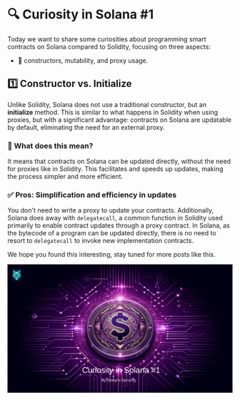 # 🔍 Curiosity in Solana #1

Today we want to share some curiosities about programming smart contracts on Solana compared to Solidity, focusing on three aspects:

- 🎯 constructors, mutability, and proxy usage.

## 1️⃣ Constructor vs. Initialize
Unlike Solidity, Solana does not use a traditional constructor, but an **initialize** method. This is similar to what happens in Solidity when using proxies, but with a significant advantage: contracts on Solana are updatable by default, eliminating the need for an external proxy.

### 🤔 What does this mean?
It means that contracts on Solana can be updated directly, without the need for proxies like in Solidity. This facilitates and speeds up updates, making the process simpler and more efficient.

### ✅ Pros: Simplification and efficiency in updates
You don't need to write a proxy to update your contracts. Additionally, Solana does away with `delegatecall`, a common function in Solidity used primarily to enable contract updates through a proxy contract. In Solana, as the bytecode of a program can be updated directly, there is no need to resort to `delegatecall` to invoke new implementation contracts.

We hope you found this interesting, stay tuned for more posts like this.

<img width="606" alt="image" src="image/Solana_1.png">

